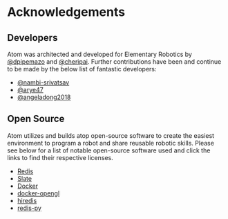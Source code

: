 # Acknowledgements

## Developers

Atom was architected and developed for Elementary Robotics by [@dpipemazo](https://github.com/dpipemazo) and [@cheripai](https://github.com/cheripai). Further contributions have been and continue to be made by the below list of fantastic developers:

- [@nambi-srivatsav](https://github.com/nambi-srivatsav)
- [@arye47](https://github.com/arye47)
- [@angeladong2018](https://github.com/angeladong2018)

## Open Source

Atom utilizes and builds atop open-source software to create the easiest environment to program a robot and share reusable robotic skills. Please see below for a list of notable open-source software used and click the links to find their respective licenses.

- [Redis](https://github.com/antirez/redis)
- [Slate](https://github.com/lord/slate)
- [Docker](https://github.com/docker)
- [docker-opengl](https://github.com/thewtex/docker-opengl)
- [hiredis](https://github.com/redis/hiredis)
- [redis-py](https://github.com/nicois/redis-py)
